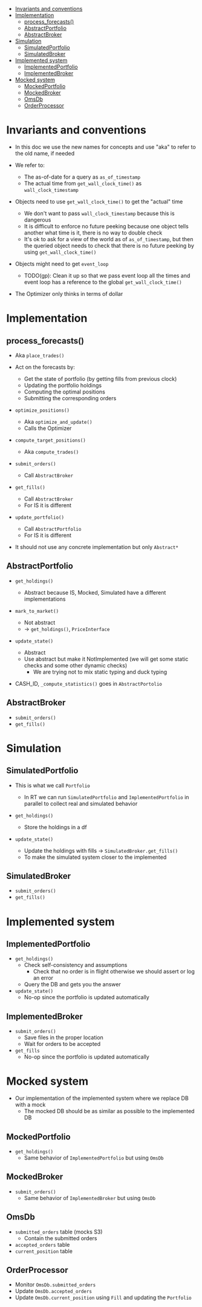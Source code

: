 <!--ts-->
   * [Invariants and conventions](#invariants-and-conventions)
   * [Implementation](#implementation)
      * [process_forecasts()](#process_forecasts)
      * [AbstractPortfolio](#abstractportfolio)
      * [AbstractBroker](#abstractbroker)
   * [Simulation](#simulation)
      * [SimulatedPortfolio](#simulatedportfolio)
      * [SimulatedBroker](#simulatedbroker)
   * [Implemented system](#implemented-system)
      * [ImplementedPortfolio](#implementedportfolio)
      * [ImplementedBroker](#implementedbroker)
   * [Mocked system](#mocked-system)
      * [MockedPortfolio](#mockedportfolio)
      * [MockedBroker](#mockedbroker)
      * [OmsDb](#omsdb)
      * [OrderProcessor](#orderprocessor)



<!--te-->

# Invariants and conventions

- In this doc we use the new names for concepts and use "aka" to refer to the
  old name, if needed

- We refer to:
  - The as-of-date for a query as `as_of_timestamp`
  - The actual time from `get_wall_clock_time()` as `wall_clock_timestamp`

- Objects need to use `get_wall_clock_time()` to get the "actual" time
  - We don't want to pass `wall_clock_timestamp` because this is dangerous
  - It is difficult to enforce no future peeking because one object tells
    another what time is it, there is no way to double check
  - It's ok to ask for a view of the world as of `as_of_timestamp`, but then the
    queried object needs to check that there is no future peeking by using
    `get_wall_clock_time()`

- Objects might need to get `event_loop`
  - TODO(gp): Clean it up so that we pass event loop all the times and event
    loop has a reference to the global `get_wall_clock_time()`

- The Optimizer only thinks in terms of dollar

# Implementation

## process_forecasts()

- Aka `place_trades()`
- Act on the forecasts by:
  - Get the state of portfolio (by getting fills from previous clock)
  - Updating the portfolio holdings
  - Computing the optimal positions
  - Submitting the corresponding orders
- `optimize_positions()`
  - Aka `optimize_and_update()`
  - Calls the Optimizer
- `compute_target_positions()`
  - Aka `compute_trades()`
- `submit_orders()`
  - Call `AbstractBroker`
- `get_fills()`
  - Call `AbstractBroker`
  - For IS it is different
- `update_portfolio()`
  - Call `AbstractPortfolio`
  - For IS it is different

- It should not use any concrete implementation but only `Abstract*`

## AbstractPortfolio

- `get_holdings()`
  - Abstract because IS, Mocked, Simulated have a different implementations
- `mark_to_market()`
  - Not abstract
  - -> `get_holdings()`, `PriceInterface`
- `update_state()`
  - Abstract
  - Use abstract but make it NotImplemented (we will get some static checks and
    some other dynamic checks)
    - We are trying not to mix static typing and duck typing

- CASH_ID, `_compute_statistics()` goes in `AbstractPortolio`

## AbstractBroker

- `submit_orders()`
- `get_fills()`

# Simulation

## SimulatedPortfolio

- This is what we call `Portfolio`
  - In RT we can run `SimulatedPortfolio` and `ImplementedPortfolio` in parallel
    to collect real and simulated behavior

- `get_holdings()`
  - Store the holdings in a df
- `update_state()`
  - Update the holdings with fills -> `SimulatedBroker.get_fills()`
  - To make the simulated system closer to the implemented

## SimulatedBroker

- `submit_orders()`
- `get_fills()`

# Implemented system

## ImplementedPortfolio

- `get_holdings()`
  - Check self-consistency and assumptions
    - Check that no order is in flight otherwise we should assert or log an
      error
  - Query the DB and gets you the answer
- `update_state()`
  - No-op since the portfolio is updated automatically

## ImplementedBroker

- `submit_orders()`
  - Save files in the proper location
  - Wait for orders to be accepted
- `get_fills`
  - No-op since the portfolio is updated automatically

# Mocked system

- Our implementation of the implemented system where we replace DB with a mock
  - The mocked DB should be as similar as possible to the implemented DB

## MockedPortfolio

- `get_holdings()`
  - Same behavior of `ImplementedPortfolio` but using `OmsDb`

## MockedBroker

- `submit_orders()`
  - Same behavior of `ImplementedBroker` but using `OmsDb`

## OmsDb

- `submitted_orders` table (mocks S3)
  - Contain the submitted orders
- `accepted_orders` table
- `current_position` table

## OrderProcessor

- Monitor `OmsDb.submitted_orders`
- Update `OmsDb.accepted_orders`
- Update `OmsDb.current_position` using `Fill` and updating the `Portfolio`
